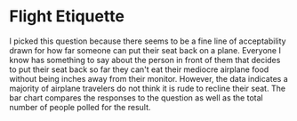 # Flight Etiquette
I picked this question because there seems to be a fine line of acceptability drawn for how far someone can put their seat back on a plane. 
Everyone I know has something to say about the person in front of them that decides to put their seat back so far they can't eat their mediocre airplane food without being inches away from their monitor. However, the data indicates a majority of airplane travelers do not think it is rude to recline their seat.
The bar chart compares the responses to the question as well as the total number of people polled for the result. 
